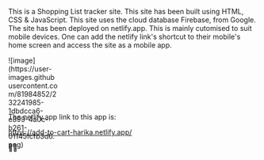 This is a Shopping List tracker site.
This site has been built using HTML, CSS & JavaScript.
This site uses the cloud database Firebase, from Google.
The site has been deployed on netlify.app. This is mainly cutomised to suit mobile devices.
One can add the netlify link's shortcut to their mobile's home screen and access the site as a mobile app.

<div style="width:100px ; height:100px">
![image](https://user-images.githubusercontent.com/81984852/232241985-1dbdcca6-e899-4a0c-b261-01145fcfb3d6.png)
</div>

The netlify.app link to this app is:

https://add-to-cart-harika.netlify.app/

🙂🙂
